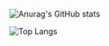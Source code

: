 ![Anurag's GitHub stats](https://github-readme-stats.vercel.app/api?username=augustobirsnek&show_icons=true&theme=dark)

![Top Langs](https://github-readme-stats-git-masterrstaa-rickstaa.vercel.app/api/top-langs/?username=augustobirsnek&layout=compact&bg_color=000&border_color=30A3DC&title_color=E94D5F&text_color=FFF)
